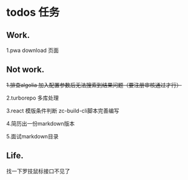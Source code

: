 # todos 任务

## Work.

1.pwa download 页面

## Not work.

~~1.排查algolia 加入配置参数后无法搜索到结果问题（要注册审核通过才行）~~

2.turborepo 多库处理

3.react 模版条件判断 zc-build-cli脚本完善编写

4.简历出一份markdown版本

5.面试markdown目录

## Life.


找一下罗技鼠标接口不见了
